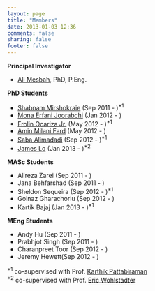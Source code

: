 ```yaml
---
layout: page
title: "Members"
date: 2013-01-03 12:36
comments: false
sharing: false
footer: false
---
```


<strong>Principal Investigator</strong>

<ul>
	<li>
	<a href="http://www.ece.ubc.ca/~amesbah/">Ali Mesbah</a>, PhD, P.Eng.</li>
</ul>

<strong>PhD Students</strong>

<ul>
	<li>
		<a href="http://www.ece.ubc.ca/~shabnamm/">Shabnam Mirshokraie</a> (Sep 2011 - )<sup>*1</sup></li>
	<li>
		<a href="http://www.ece.ubc.ca/~merfani/">Mona Erfani Joorabchi</a> (Jan 2012 - )</li>
	<li>
		<a href="http://ece.ubc.ca/~frolino/">Frolin Ocariza Jr.</a> (May 2012 - )<sup>*1</sup></li>
	<li>
		<a href="http://www.ece.ubc.ca/~aminmf/">Amin Milani Fard</a> (May 2012 - )</li>
	<li>
		<a href="http://www.ece.ubc.ca/~saba/">Saba Alimadadi</a> (Sep 2012 - )<sup>*1</sup></li>
	<li>
		<a href="http://www.cs.ubc.ca/~tklo/">James Lo</a> (Jan 2013 - )<sup>*2</sup></li>

</ul>

<strong>MASc Students</strong></p>
<ul>
	<li>
		Alireza Zarei (Sep 2011 - )</li>
	<li>
		Jana Behfarshad (Sep 2011 - )</li>
	<li>
		Sheldon&nbsp;Sequeira (Sep 2012 - )<sup>*1</sup></li>
	<li>
		Golnaz Gharachorlu (Sep 2012 - )</li>
	<li>
		Kartik Bajaj (Jan 2013 - )<sup>*1</sup></li>
		
</ul>


<strong>MEng Students</strong>
<ul>
	<li>
		Andy Hu (Sep 2011 - )</li>
	<li>
		Prabhjot Singh (Sep 2011 - )</li>
	<li>
		Charanpreet Toor (Sep 2012 - )</li>
	<li>
		Jeremy Hewett(Sep 2012 - )</li>
</ul>
<p>
<sup>*1</sup> co-supervised with Prof. <a href="http://blogs.ubc.ca/karthik/">Karthik Pattabiraman</a></br>
<sup>*2</sup> co-supervised with Prof. <a href="http://www.cs.ubc.ca/~wohlstad/">Eric Wohlstadter</a></p>

